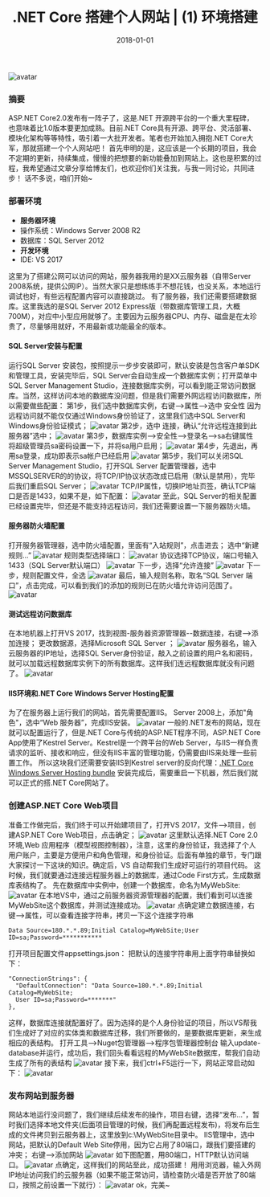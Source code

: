 ﻿---
title: .NET Core 搭建个人网站 | (1) 环境搭建
tags:
  - .NET Core
  - Entity Framework
  - Windows Server
  - SQL Server
categories: 软件工程
date: 2018-01-01
---
![avatar](https://mysite.bj.bcebos.com/images/articles/9c93ff41-2251-428d-9a13-d553c20b6d65.jpg)

### 摘要
ASP.NET Core2.0发布有一阵子了，这是.NET 开源跨平台的一个重大里程碑， 也意味着比1.0版本要更加成熟。目前.NET Core具有开源、跨平台、灵活部署、模块化架构等等特性，吸引着一大批开发者。笔者也开始加入拥抱.NET Core大军，那就搭建一个个人网站吧！
首先申明的是，这应该是一个长期的项目，我会不定期的更新，持续集成，慢慢的把想要的新功能叠加到网站上。这也是积累的过程，我希望通过文章分享给博友们，也欢迎你们关注我，与我一同讨论，共同进步！
话不多说，咱们开始~
<!-- more -->

### 部署环境
- **服务器环境**
 - 操作系统：Windows Server 2008 R2
 - 数据库：SQL Server 2012
- **开发环境**
 - IDE: VS 2017

这里为了搭建公网可以访问的网站，服务器我用的是XX云服务器（自带Server 2008系统，提供公网IP）。当然大家只是想练练手不想花钱，也没关系，本地运行调试也好，有些远程配置内容可以直接跳过。
有了服务器，我们还需要搭建数据库。这里我选的是SQL Server 2012 Express版（带数据库管理工具，大概700M），对应中小型应用就够了。主要因为云服务器CPU、内存、磁盘是在太珍贵了，尽量够用就好，不用最新或功能最全的版本。

#### SQL Server安装与配置
运行SQL Server 安装包，按照提示一步步安装即可，默认安装是包含客户单SDK和管理工具，安装完毕后，SQL Server会自动生成一个数据库实例；打开菜单中SQL Server Management Studio，连接数据库实例，可以看到能正常访问数据库。当然，这样访问本地的数据库没问题，但是我们需要外网远程访问数据库，所以需要做些配置：
第1步，我们选中数据库实例，右键-->属性-->选中 安全性
因为远程访问就不能仅仅通过Windows身份验证了，这里我们选中SQL Server和Windows身份验证模式；
![avatar](https://mysite.bj.bcebos.com/images/201801/371995-20171201160104711-1344648663.png)
第2步，选中 连接，确认“允许远程连接到此服务器”选中；
![avatar](https://mysite.bj.bcebos.com/images/201801/371995-20171201160400227-527939194.png)
第3步，数据库实例-->安全性-->登录名-->sa右键属性
将超级管理员sa密码设置一下，并将sa用户启用；
![avatar](https://mysite.bj.bcebos.com/images/201801/371995-20171201160511539-448005984.png)
第4步，先退出，再用sa登录，成功即表示sa帐户已经启用
![avatar](https://mysite.bj.bcebos.com/images/201801/371995-20171201160746789-217069105.png)
第5步，我们可以关闭SQL Server Management Studio，打开SQL Server 配置管理器，选中MSSQLSERVER的的协议，将TCP/IP协议状态改成已启用（默认是禁用），完毕后我们重启SQL Server；
![avatar](https://mysite.bj.bcebos.com/images/201801/371995-20171201160919055-1504234981.png)
TCP/IP属性，切换IP地址页签，确认TCP端口是否是1433，如果不是，如下配置：
![avatar](https://mysite.bj.bcebos.com/images/201801/371995-20180115164815693-1908387028.png)
至此，SQL Server的相关配置已经设置完毕，但还是不能支持远程访问，我们还需要设置一下服务器防火墙。

#### 服务器防火墙配置
打开服务器管理器，选中防火墙配置，里面有“入站规则”，点击进去；
选中“新建规则...”
![avatar](https://mysite.bj.bcebos.com/images/201801/371995-20171201161228711-1207053163.png)
规则类型选择端口：
![avatar](https://mysite.bj.bcebos.com/images/201801/371995-20171201161527773-550201075.png)
协议选择TCP协议，端口号输入1433（SQL Server默认端口）
![avatar](https://mysite.bj.bcebos.com/images/201801/371995-20171201161627617-565429985.png)
下一步，选择“允许连接”
![avatar](https://mysite.bj.bcebos.com/images/201801/371995-20171201161714617-437161173.png)
下一步，规则配置文件，全选
![avatar](https://mysite.bj.bcebos.com/images/201801/371995-20171201161752367-43551662.png)
最后，输入规则名称，取名“SQL Server 端口”，点击完成，可以看到我们的添加的规则已在防火墙允许访问范围了。
![avatar](https://mysite.bj.bcebos.com/images/201801/371995-20171201161943148-1956966750.png)
 
#### 测试远程访问数据库
在本地机器上打开VS 2017，找到视图-服务器资源管理器--数据连接，右键-->添加连接；
更改数据源，选择Microsoft SQL Server ；
![avatar](https://mysite.bj.bcebos.com/images/201801/371995-20171201162323523-39971004.png)
服务器名，输入云服务器的IP地址，选择SQL Server身份验证，敲入之前设置的用户名和密码，就可以加载远程数据库实例下的所有数据库。这样我们连远程数据库就没有问题了。
![avatar](https://mysite.bj.bcebos.com/images/201801/371995-20171201162631570-849744745.png)

#### IIS环境和.NET Core Windows Server Hosting配置
为了在服务器上运行我们的网站，首先需要配置IIS。
Server 2008上，添加"角色"，选中“Web 服务器”，完成IIS安装。
![avatar](https://mysite.bj.bcebos.com/images/201801/371995-20171201163503695-283945293.png)
一般的.NET发布的网站，现在就可以配置运行了，但是.NET Core与传统的ASP.NET程序不同，ASP.NET Core App使用了Kestrel Server。Kestrel是一个跨平台的Web Server，与IIS一样负责请求的监听、接收和响应，但没有IIS丰富的管理功能，仍需要由IIS来处理一些前置工作。
所以这块我们还需要安装IIS到Kestrel server的反向代理：[.NET Core Windows Server Hosting bundle](https://download.microsoft.com/download/1/1/0/11046135-4207-40D3-A795-13ECEA741B32/DotNetCore.2.0.5-WindowsHosting.exe)
安装完成后，需要重启一下机器，然后我们就可以正式的搭.NET Core网站了。


### 创建ASP.NET Core Web项目
准备工作做完后，我们终于可以开始建项目了，打开VS 2017，文件-->项目，创建ASP.NET Core Web项目，点击确定；
![avatar](https://mysite.bj.bcebos.com/images/201801/371995-20171201165905648-1627246029.png)
这里默认选择.NET Core 2.0环境,Web 应用程序（模型视图控制器），注意，这里的身份验证，我选择了个人用户账户，主要是方便用户和角色管理，和身份验证。后面有单独的章节，专门跟大家探讨一下这块的知识。确定后，VS 自动帮我们生成好可运行的项目代码。
这时候，我们就要通过连接远程服务器上的数据库，通过Code First方式，生成数据库表结构了。
先在数据库中实例中，创建一个数据库，命名为MyWebSite:
![avatar](https://mysite.bj.bcebos.com/images/201801/371995-20171201170820664-1052081749.png)
在本地VS中，通过之前服务器资源管理器的配置，我们看到可以连接MyWebSite这个数据库，并测试连接成功。
![avatar](https://mysite.bj.bcebos.com/images/201801/371995-20171201171204008-911981763.png)
点确定建立数据连接，右键-->属性，可以查看连接字符串，拷贝一下这个连接字符串
```
Data Source=180.*.*.89;Initial Catalog=MyWebSite;User ID=sa;Password=***********
```
打开项目配置文件appsettings.json：
把默认的连接字符串用上面字符串替换如下：
```
"ConnectionStrings": {
  "DefaultConnection": "Data Source=180.*.*.89;Initial Catalog=MyWebSite;
  User ID=sa;Password=*******"
},
```
这样，数据库连接就配置好了。因为选择的是个人身份验证的项目，所以VS帮我们生成好了对应的实体类和数据库迁移，我们所要做的，是要数据库更新，来生成相应的表结构。
打开工具-->Nuget包管理器-->程序包管理器控制台
输入update-database并运行，成功后，我们回头看看远程的MyWebSite数据库，帮我们自动生成了所有的表结构
![avatar](https://mysite.bj.bcebos.com/images/201801/371995-20171201172705117-967726456.png)
接下来，我们ctrl+F5运行一下，网站正常启动如下：
![avatar](https://mysite.bj.bcebos.com/images/201801/371995-20171201172908117-613955278.png)

### 发布网站到服务器
网站本地运行没问题了，我们继续后续发布的操作，项目右键，选择“发布...”，暂时我们选择本地文件夹(后面项目管理的时候，我们再配置远程发布)，将发布后生成的文件拷贝到云服务器上，这里放到c:\MyWebSite目录中。
IIS管理中，选中网站，把默认的Default Web Site停用，因为它占用了80端口，跟我们要搭建的冲突；
右键-->添加网站
![avatar](https://mysite.bj.bcebos.com/images/201801/371995-20171201173357961-790622300.png)
如下图配置，用80端口，HTTP默认访问端口。
![avatar](https://mysite.bj.bcebos.com/images/201801/371995-20171201173549898-1974693916.png)
点确定，这样我们的网站至此，成功搭建！
用用浏览器，输入外网IP地址访问我们的云服务器（如果不能正常访问，请检查防火墙是否开放了80端口，按照之前设置一下就行）：
![avatar](https://mysite.bj.bcebos.com/images/201801/371995-20171201174154539-1487036508.png)
ok，完美~